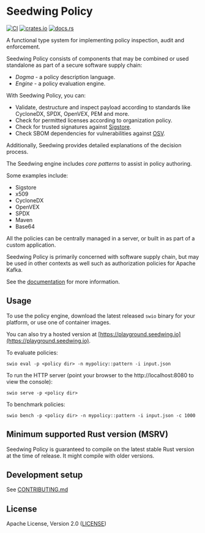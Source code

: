 # Seedwing Policy

[![CI](https://github.com/seedwing-io/seedwing-policy/workflows/CI/badge.svg)](https://github.com/seedwing-io/seedwing-policy/actions?query=workflow%3A%22CI%22)
[![crates.io](https://img.shields.io/crates/v/seedwing-policy-engine.svg)](https://crates.io/crates/seedwing-policy-engine)
[![docs.rs](https://docs.rs/seedwing-policy-engine/badge.svg)](https://docs.rs/seedwing-policy-engine)

A functional type system for implementing policy inspection, audit and enforcement.

Seedwing Policy consists of components that may be combined or used standalone as part of a secure software supply chain:

* *Dogma* - a policy description language.
* *Engine* - a policy evaluation engine.

With Seedwing Policy, you can:

* Validate, destructure and inspect payload according to standards like CycloneDX, SPDX, OpenVEX, PEM and more.
* Check for permitted licenses according to organization policy.
* Check for trusted signatures against [Sigstore](https://sigstore.dev).
* Check SBOM dependencies for vulnerabilities against [OSV](https://osv.dev).

Additionally, Seedwing provides detailed explanations of the decision process.

The Seedwing engine includes _core patterns_ to assist in policy authoring.

Some examples include:

* Sigstore
* x509
* CycloneDX
* OpenVEX
* SPDX
* Maven
* Base64

All the policies can be centrally managed in a server, or built in as part of a custom application.

Seedwing Policy is primarily concerned with software supply chain, but may be used in other contexts as well such as authorization policies for Apache Kafka.

See the [documentation](https://docs.seedwing.io/docs/index.html) for more information.

## Usage

To use the policy engine, download the latest released `swio` binary for your platform, or use one of container images.

You can also try a hosted version at [https://playground.seedwing.io](https://playground.seedwing.io).

To evaluate policies:

```ignore
swio eval -p <policy dir> -n mypolicy::pattern -i input.json
```

To run the HTTP server (point your browser to the http://localhost:8080 to view the console):

```ignore
swio serve -p <policy dir>
```

To benchmark policies:

```ignore
swio bench -p <policy dir> -n mypolicy::pattern -i input.json -c 1000
```

## Minimum supported Rust version (MSRV)

Seedwing Policy is guaranteed to compile on the latest stable Rust version at the time of release. It might compile with older versions.

## Development setup

See [CONTRIBUTING.md](CONTRIBUTING.md#setup)

## License

Apache License, Version 2.0 ([LICENSE](LICENSE))
